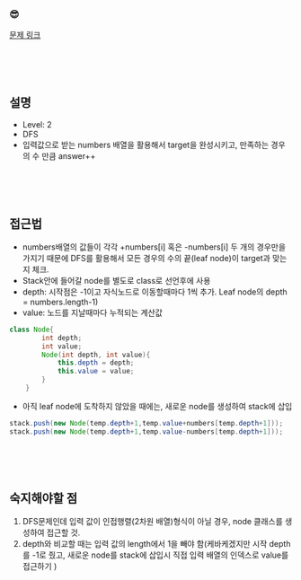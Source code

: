 

### &#128526;
[문제 링크](https://programmers.co.kr/learn/courses/30/lessons/43165)

<br>
<br>
<br>

## 설명

* Level: 2
* DFS
* 입력값으로 받는 numbers 배열을 활용해서 target을 완성시키고, 만족하는 경우의 수 만큼 answer++


<br>
<br>
<br>

## 접근법
* numbers배열의 값들이 각각 +numbers[i] 혹은 -numbers[i] 두 개의 경우만을 가지기 때문에 DFS를 활용해서 모든 경우의 수의 끝(leaf node)이 target과 맞는지 체크.
* Stack안에 들어갈 node를 별도로 class로 선언후에 사용
* depth: 시작점은 -1이고 자식노드로 이동할때마다 1씩 추가. Leaf node의 depth = numbers.length-1)
* value: 노드를 지날때마다 누적되는 계산값

```java
class Node{
        int depth;
        int value;
        Node(int depth, int value){
            this.depth = depth;
            this.value = value;
        }
    }
```

* 아직 leaf node에 도착하지 않았을 때에는, 새로운 node를 생성하여 stack에 삽입
```java
stack.push(new Node(temp.depth+1,temp.value+numbers[temp.depth+1]));
stack.push(new Node(temp.depth+1,temp.value-numbers[temp.depth+1]));
```

<br>
<br>
<br>


## 숙지해야할 점
1) DFS문제인데 입력 값이 인접행렬(2차원 배열)형식이 아닐 경우, node 클래스를 생성하여 접근할 것.
2) depth와 비교할 때는 입력 값의 length에서 1을 빼야 함(케바케겠지만 시작 depth를 -1로 줬고, 새로운 node를 stack에 삽입시 직접 입력 배열의 인덱스로 value를 접근하기 )

<br>
<br>
<br>
